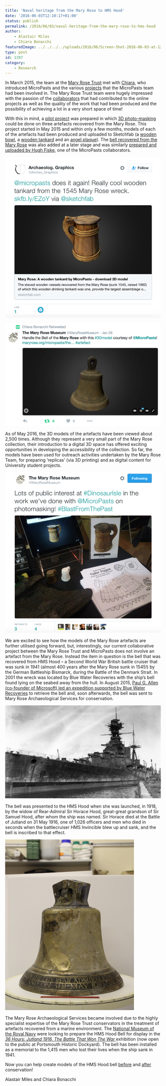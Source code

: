 ```yaml
---
title: 'Naval heritage from the Mary Rose to HMS Hood'
date: '2016-06-03T12:10:17+01:00'
status: publish
permalink: /2016/06/03/naval-heritage-from-the-mary-rose-to-hms-hood
author: 
    - Alastair Miles
    - Chiara Bonacchi
featuredImage: ../../../../uploads/2016/06/Screen-Shot-2016-06-03-at-12.37.41.png
type: post
id: 1397
category:
    - Research
---
```

In March 2015, the team at the [Mary Rose Trust](http://www.maryrose.org/about-us/) met with [Chiara](http://www.ucl.ac.uk/archaeology/people/staff/honorary/bonacchi), who introduced MicroPasts and the various [projects](http://crowdsourced.micropasts.org/project/category/featured/) that the MicroPasts team had been involved in. The Mary Rose Trust team were hugely impressed with the passion of the [collaborators](http://crowdsourced.micropasts.org/account/) that had contributed to the online projects as well as the quality of the work that had been produced and the possibility of achieving a lot in a very short space of time!

With this in mind, a [pilot project](https://blog.micropasts.org/2015/05/29/the-mary-rose-mi%E2%80%A6aboration-week-1/) was prepared in which [3D photo-masking](https://blog.micropasts.org/2014/06/13/3d-modelling-via-sfm/) could be done on three artefacts recovered from the Mary Rose. This project started in May 2015 and within only a few months, models of each of the artefacts had been produced and uploaded to Sketchfab (a [wooden bowl](https://sketchfab.com/models/a56f2a11217b4c28b9300e5407337061), a [wooden tankard](https://sketchfab.com/models/8721cf07e6e04a578df9626e1eb54ce6) and an [angel plaque](https://sketchfab.com/models/d49c9aa42f1748e5a24ad9429e0af46b)). The [bell recovered from the Mary Rose](https://blog.micropasts.org/2015/12/11/i-was-made-in-the-year-1510/) was also added at a later stage and was similarly [prepared and uploaded by Hugh Fiske](https://sketchfab.com/models/ad399a15ec484cd18fdbe4f96c65c7d0), one of the MicroPasts collaborators.

![Screen Shot 2016-06-03 at 12.37.41](../../../../uploads/2016/06/Screen-Shot-2016-06-03-at-12.37.41.png) 

![Screen Shot 2016-06-03 at 11.45.47](../../../../uploads/2016/06/Screen-Shot-2016-06-03-at-11.45.47.png)

As of May 2016, the 3D models of the artefacts have been viewed about 2,500 times. Although they represent a very small part of the Mary Rose collection, their introduction to a digital 3D space has offered exciting opportunities in developing the accessibility of the collection. So far, the models have been used for outreach activities undertaken by the Mary Rose Team, for preparing ‘replicas’ (via 3D printing) and as digital content for University student projects.

![Screen Shot 2016-06-03 at 12.38.28](../../../../uploads/2016/06/Screen-Shot-2016-06-03-at-12.38.28.png) 

We are excited to see how the models of the Mary Rose artefacts are further utilised going forward, but, interestingly, our current collaborative project between the Mary Rose Trust and MicroPasts does not involve an artefact from the Mary Rose. Instead the item in question is the bell that was recovered from HMS Hood – a Second World War British battle cruiser that was sunk in 1941 (almost 400 years after the Mary Rose sunk in 1545!) by the German Battleship Bismarck, during the Battle of the Denmark Strait. In 2001 the wreck was located by Blue Water Recoveries with the ship’s bell found lying on the seabed away from the hull. In August 2015, [Paul G. Allen (co-founder of Microsoft) led an expedition supported by Blue Water Recoveries](http://www.theguardian.com/uk-news/2015/aug/10/bell-recovered-hms-hood-battleship-sunk-bismarck-1941) to retrieve the bell and, soon afterwards, the bell was sent to Mary Rose Archaeological Services for conservation.

![The battleship HMS Hood in 1930 during a dockyard refit. Photograph: Hulton Getty.](../../../../uploads/2016/06/HMS-Hood.png) 

The bell was presented to the HMS Hood when she was launched, in 1918, by the widow of Rear-Admiral Sir Horace Hood, great-great grandson of Sir Samuel Hood, after whom the ship was named. Sir Horace died at the Battle of Jutland on 31 May 1916, one of 1,026 officers and men who died in seconds when the battlecruiser HMS Invincible blew up and sank, and the bell is inscribed to that effect.

![HMS Hood bell](../../../../uploads/2016/06/Screen-Shot-2016-06-03-at-13.02.33.png)

The Mary Rose Archaeological Services became involved due to the highly specialist expertise of the Mary Rose Trust conservators in the treatment of artefacts recovered from a marine environment. The [National Museum of the Royal Navy](http://www.nmrn.org.uk) were looking to prepare the HMS Hood Bell for display in the [*36 Hours: Jutland 1916, The Battle That Won The War* ](http://www.nmrn.org.uk/36-hours)exhibition (now open to the public at Portsmouth Historic Dockyard). The bell has been installed as a memorial to the 1,415 men who lost their lives when the ship sank in 1941.

Now you can help create models of the HMS Hood bell [before](http://crowdsourced.micropasts.org/project/HMSHoodpre/) and [after](http://crowdsourced.micropasts.org/project/HMSHoodpost/) conservation!

Alastair Miles and Chiara Bonacchi